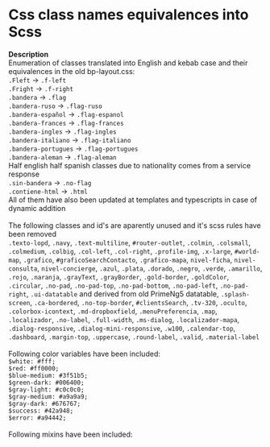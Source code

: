 # Css class names equivalences into Scss

<b>Description</b> <br>Enumeration of classes translated into English and kebab case and their equivalences in the old bp-layout.css:<br> `.Fleft` -> `.f-left`<br>`.Fright` -> `.f-right`<br>
 `.bandera` -> `.flag`<br> `.bandera-ruso` -> `.flag-ruso`<br> `.bandera-español` -> `.flag-espanol`<br> `.bandera-frances` -> `.flag-frances`<br> `.bandera-ingles` -> `.flag-ingles`<br> `.bandera-italiano` -> `.flag-italiano`<br> `.bandera-portugues` -> `.flag-portugues`<br> `.bandera-aleman` -> `.flag-aleman`<br>Half english half spanish classes due to nationality comes from a service response<br>`.sin-bandera` -> `.no-flag`<br> `.contiene-html` -> `.html`<br>All of them have also been updated at templates and typescripts in case of dynamic addition<br>
<br>The following classes and id's are aparently unused and it's scss rules have been removed<br>
`.texto-lopd`, `.navy`, `.text-multiline`, `#router-outlet`, `.colmin`, `.colsmall`, `.colmedium`, `.colbig`, `.col-left`, `.col-right`, `.profile-img`, `.x-large`, `#world-map`, `.grafico`, `#graficoSearchContacto`, `.grafico-mapa`, `nivel-ficha`, `nivel-consulta`, `nivel-concierge`, `.azul`, `.plata`, `.dorado`, `.negro`, `.verde`, `.amarillo`, `.rojo`, `.naranja`, `.grayText`, `.grayBorder`, `.gold-border`, `.goldColor`, `.circular`, `.no-pad`, `.no-pad-top`, `.no-pad-bottom`, `.no-pad-left`, `.no-pad-right`, `.ui-datatable` and derived from old PrimeNg5 datatable, `.splash-screen`, `.ca-bordered`, `.no-top-border`, `#clientsSearch`, `.tv-320`, `.oculto`, `.colorbox-icontext`, `.md-dropboxfield`, `.menuPreferencia`, `.map`, `.localizador`, `.no-label`, `.full-width`, `.ms-dialog`, `.localizador-mapa`, `.dialog-responsive`, `.dialog-mini-responsive`, `.w100`, `.calendar-top`, `.dashboard`, `.margin-top`, `.uppercase`, `.round-label`, `.valid`, `.material-label`<br>
<br>Following color variables have been included:<br>
`$white: #fff;`<br>
`$red: #ff0000;`<br>
`$blue-medium: #3f51b5;`<br>
`$green-dark: #006400;`<br>
`$gray-light: #c0c0c0;`<br>
`$gray-medium: #a9a9a9;`<br>
`$gray-dark: #676767;`<br>
`$success: #42a948;`<br>
`$error: #a94442;`<br>
<br>Following mixins have been included:<br>
